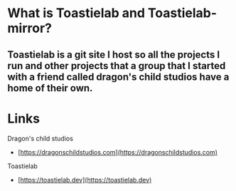 # What is Toastielab and Toastielab-mirror?
## Toastielab is a git site I host so all the projects I run and other projects that a group that I started with a friend called dragon's child studios have a home of their own.

# Links

Dragon's child studios
  - [https://dragonschildstudios.com](https://dragonschildstudios.com)

Toastielab
  - [https://toastielab.dev](https://toastielab.dev)
